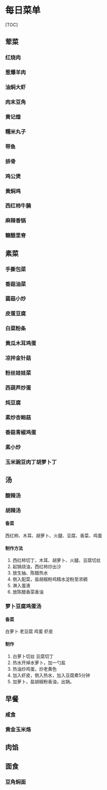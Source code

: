 # 每日菜单

[TOC]



## 荤菜

###  红烧肉

### 葱爆羊肉

### 油焖大虾

### 肉末豆角

### 黄记煌

### 糯米丸子

### 带鱼

### 排骨

### 鸡公煲

### 黄焖鸡

### 西红柿牛腩

### 麻辣香锅

### 糖醋里脊







## 素菜

### 手撕包菜

### 香菇油菜

### 菌菇小炒

### 皮蛋豆腐

### 白菜粉条

### 黄瓜木耳鸡蛋

### 凉拌金针菇

### 粉丝娃娃菜

### 西葫芦炒蛋

### 炖豆腐

### 素炒杏鲍菇

### 香菇青椒鸡蛋

### 素小炒

### 玉米豌豆肉丁胡萝卜丁





## 汤

### 酸辣汤

### 胡辣汤

#### 备菜

西红柿、木耳、胡萝卜、火腿、豆腐、香菜、鸡蛋

#### 制作方法

1. 西红柿切丁，木耳、胡萝卜、火腿、豆腐切丝
2. 起锅烧油，西红柿炒出沙
3. 放生抽、陈醋热水
4. 倒入配菜，盐胡椒粉鸡精水淀粉至浓稠
5. 淋入蛋液
6. 放陈醋香菜香油

### 萝卜豆腐鸡蛋汤

#### 备菜

白萝卜 老豆腐 鸡蛋 虾皮 

#### 制作

1. 白萝卜切丝 豆腐切丁
2. 热水开焯水萝卜，加一勺盐
3. 热油炒鸡蛋，炒老黄色
4. 加入虾皮，倒入热水，加入豆腐煮5分钟
5. 加萝卜，盐胡椒粉香油，出锅。





## 早餐

### 咸食

### 黄金玉米烙



## 肉馅



## 面食

### 豆角焖面











